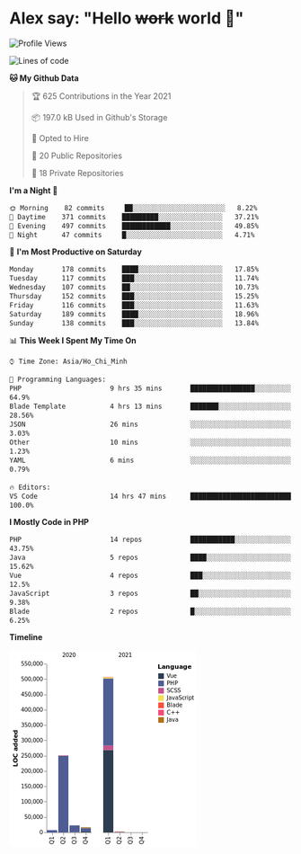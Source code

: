# Alex say: "Hello ~~work~~ world 🐾"

<!--START_SECTION:waka-->
![Profile Views](http://img.shields.io/badge/Profile%20Views-9-blue)

![Lines of code](https://img.shields.io/badge/From%20Hello%20World%20I%27ve%20Written-807320%20lines%20of%20code-blue)

**🐱 My Github Data** 

> 🏆 625 Contributions in the Year 2021
 > 
> 📦 197.0 kB Used in Github's Storage 
 > 
> 💼 Opted to Hire
 > 
> 📜 20 Public Repositories 
 > 
> 🔑 18 Private Repositories  
 > 
**I'm a Night 🦉** 

```text
🌞 Morning    82 commits     ██░░░░░░░░░░░░░░░░░░░░░░░   8.22% 
🌆 Daytime    371 commits    █████████░░░░░░░░░░░░░░░░   37.21% 
🌃 Evening    497 commits    ████████████░░░░░░░░░░░░░   49.85% 
🌙 Night      47 commits     █░░░░░░░░░░░░░░░░░░░░░░░░   4.71%

```
📅 **I'm Most Productive on Saturday** 

```text
Monday       178 commits    ████░░░░░░░░░░░░░░░░░░░░░   17.85% 
Tuesday      117 commits    ███░░░░░░░░░░░░░░░░░░░░░░   11.74% 
Wednesday    107 commits    ██░░░░░░░░░░░░░░░░░░░░░░░   10.73% 
Thursday     152 commits    ███░░░░░░░░░░░░░░░░░░░░░░   15.25% 
Friday       116 commits    ███░░░░░░░░░░░░░░░░░░░░░░   11.63% 
Saturday     189 commits    ████░░░░░░░░░░░░░░░░░░░░░   18.96% 
Sunday       138 commits    ███░░░░░░░░░░░░░░░░░░░░░░   13.84%

```


📊 **This Week I Spent My Time On** 

```text
⌚︎ Time Zone: Asia/Ho_Chi_Minh

💬 Programming Languages: 
PHP                      9 hrs 35 mins       ████████████████░░░░░░░░░   64.9% 
Blade Template           4 hrs 13 mins       ███████░░░░░░░░░░░░░░░░░░   28.56% 
JSON                     26 mins             ░░░░░░░░░░░░░░░░░░░░░░░░░   3.03% 
Other                    10 mins             ░░░░░░░░░░░░░░░░░░░░░░░░░   1.23% 
YAML                     6 mins              ░░░░░░░░░░░░░░░░░░░░░░░░░   0.79%

🔥 Editors: 
VS Code                  14 hrs 47 mins      █████████████████████████   100.0%

```

**I Mostly Code in PHP** 

```text
PHP                      14 repos            ███████████░░░░░░░░░░░░░░   43.75% 
Java                     5 repos             ████░░░░░░░░░░░░░░░░░░░░░   15.62% 
Vue                      4 repos             ███░░░░░░░░░░░░░░░░░░░░░░   12.5% 
JavaScript               3 repos             ██░░░░░░░░░░░░░░░░░░░░░░░   9.38% 
Blade                    2 repos             █░░░░░░░░░░░░░░░░░░░░░░░░   6.25%

```


**Timeline**

![Chart not found](https://raw.githubusercontent.com/alexzvn/alexzvn/main/charts/bar_graph.png) 


<!--END_SECTION:waka-->

